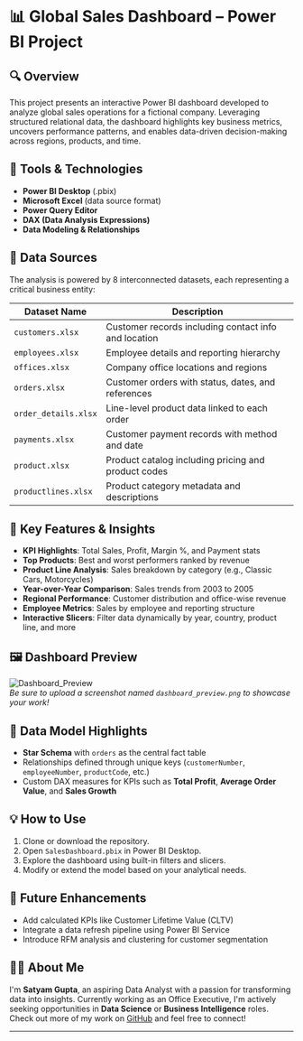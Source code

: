 # 📊 Global Sales Dashboard – Power BI Project

## 🔍 Overview
This project presents an interactive Power BI dashboard developed to analyze global sales operations for a fictional company. Leveraging structured relational data, the dashboard highlights key business metrics, uncovers performance patterns, and enables data-driven decision-making across regions, products, and time.

## 🧰 Tools & Technologies
- **Power BI Desktop** (.pbix)
- **Microsoft Excel** (data source format)
- **Power Query Editor**
- **DAX (Data Analysis Expressions)**
- **Data Modeling & Relationships**

## 📁 Data Sources

The analysis is powered by 8 interconnected datasets, each representing a critical business entity:

| Dataset Name         | Description                                              |
|----------------------|----------------------------------------------------------|
| `customers.xlsx`     | Customer records including contact info and location     |
| `employees.xlsx`     | Employee details and reporting hierarchy                 |
| `offices.xlsx`       | Company office locations and regions                     |
| `orders.xlsx`        | Customer orders with status, dates, and references       |
| `order_details.xlsx` | Line-level product data linked to each order             |
| `payments.xlsx`      | Customer payment records with method and date            |
| `product.xlsx`       | Product catalog including pricing and product codes      |
| `productlines.xlsx`  | Product category metadata and descriptions               |

## 📌 Key Features & Insights

- **KPI Highlights**: Total Sales, Profit, Margin %, and Payment stats
- **Top Products**: Best and worst performers ranked by revenue
- **Product Line Analysis**: Sales breakdown by category (e.g., Classic Cars, Motorcycles)
- **Year-over-Year Comparison**: Sales trends from 2003 to 2005
- **Regional Performance**: Customer distribution and office-wise revenue
- **Employee Metrics**: Sales by employee and reporting structure
- **Interactive Slicers**: Filter data dynamically by year, country, product line, and more

## 🖼️ Dashboard Preview

![Dashboard_Preview](./Dashboard_Preview.png)  
*Be sure to upload a screenshot named `dashboard_preview.png` to showcase your work!*

## 🧠 Data Model Highlights

- **Star Schema** with `orders` as the central fact table
- Relationships defined through unique keys (`customerNumber`, `employeeNumber`, `productCode`, etc.)
- Custom DAX measures for KPIs such as **Total Profit**, **Average Order Value**, and **Sales Growth**

## 💡 How to Use

1. Clone or download the repository.
2. Open `SalesDashboard.pbix` in Power BI Desktop.
3. Explore the dashboard using built-in filters and slicers.
4. Modify or extend the model based on your analytical needs.

## 🚀 Future Enhancements

- Add calculated KPIs like Customer Lifetime Value (CLTV)
- Integrate a data refresh pipeline using Power BI Service
- Introduce RFM analysis and clustering for customer segmentation

## 🙋‍♂️ About Me

I'm **Satyam Gupta**, an aspiring Data Analyst with a passion for transforming data into insights. Currently working as an Office Executive, I'm actively seeking opportunities in **Data Science** or **Business Intelligence** roles. Check out more of my work on [GitHub](#) and feel free to connect!

---

